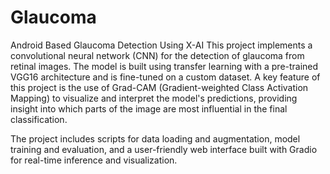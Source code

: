 # Glaucoma
Android Based Glaucoma Detection Using X-AI
This project implements a convolutional neural network (CNN) for the detection of glaucoma from retinal images. The model is built using transfer learning with a pre-trained VGG16 architecture and is fine-tuned on a custom dataset. A key feature of this project is the use of Grad-CAM (Gradient-weighted Class Activation Mapping) to visualize and interpret the model's predictions, providing insight into which parts of the image are most influential in the final classification.

The project includes scripts for data loading and augmentation, model training and evaluation, and a user-friendly web interface built with Gradio for real-time inference and visualization.

